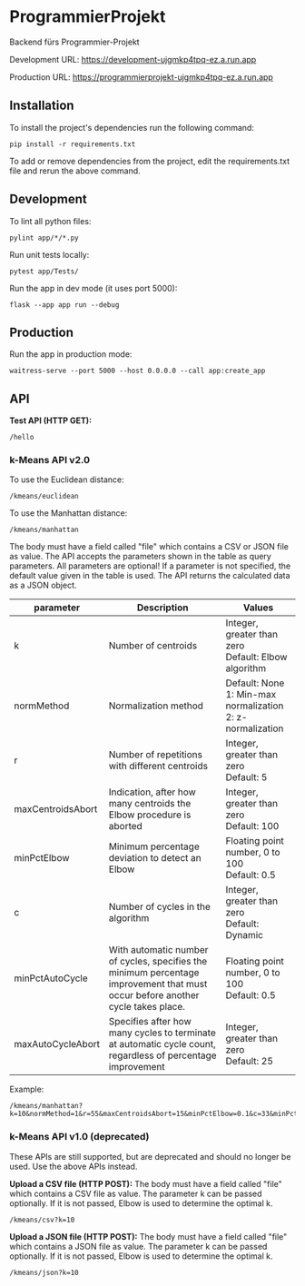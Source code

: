# ProgrammierProjekt

Backend fürs Programmier-Projekt

Development URL: https://development-ujgmkp4tpq-ez.a.run.app

Production URL: https://programmierprojekt-ujgmkp4tpq-ez.a.run.app

## Installation

To install the project's dependencies run the following command:

```
pip install -r requirements.txt
```

To add or remove dependencies from the project, edit the requirements.txt file and rerun the above command.

## Development

To lint all python files:

```
pylint app/*/*.py
```

Run unit tests locally:

```
pytest app/Tests/
```

Run the app in dev mode (it uses port 5000):

```
flask --app app run --debug
```

## Production

Run the app in production mode:

```
waitress-serve --port 5000 --host 0.0.0.0 --call app:create_app
```

## API

**Test API (HTTP GET):**

```
/hello
```

### k-Means API v2.0

To use the Euclidean distance:

```
/kmeans/euclidean
```

To use the Manhattan distance:

```
/kmeans/manhattan
```

The body must have a field called "file" which contains a CSV or JSON file as value.
The API accepts the parameters shown in the table as query parameters. All parameters are optional! If a parameter is not specified, the default value given in the table is used.
The API returns the calculated data as a JSON object.

| parameter         | Description                                                                                                                     | Values                                                          |
| ----------------- | ------------------------------------------------------------------------------------------------------------------------------- | --------------------------------------------------------------- |
| k                 | Number of centroids                                                                                                             | Integer, greater than zero<br>Default: Elbow algorithm          |
| normMethod        | Normalization method                                                                                                            | Default: None<br>1: Min-max normalization<br>2: z-normalization |
| r                 | Number of repetitions with different centroids                                                                                  | Integer, greater than zero<br>Default: 5                        |
| maxCentroidsAbort | Indication, after how many centroids the Elbow procedure is aborted                                                             | Integer, greater than zero<br>Default: 100                      |
| minPctElbow       | Minimum percentage deviation to detect an Elbow                                                                                 | Floating point number, 0 to 100<br>Default: 0.5                 |
| c                 | Number of cycles in the algorithm                                                                                               | Integer, greater than zero<br>Default: Dynamic                  |
| minPctAutoCycle   | With automatic number of cycles, specifies the minimum percentage improvement that must occur before another cycle takes place. | Floating point number, 0 to 100<br>Default: 0.5                 |
| maxAutoCycleAbort | Specifies after how many cycles to terminate at automatic cycle count, regardless of percentage improvement                     | Integer, greater than zero<br>Default: 25                       |

Example:

```
/kmeans/manhattan?k=10&normMethod=1&r=55&maxCentroidsAbort=15&minPctElbow=0.1&c=33&minPctAutoCycle=0.1&maxAutoCycleAbort=10
```

### k-Means API v1.0 (deprecated)

These APIs are still supported, but are deprecated and should no longer be used. Use the above APIs instead.

**Upload a CSV file (HTTP POST):**
The body must have a field called "file" which contains a CSV file as value. The parameter k can be passed optionally. If it is not passed, Elbow is used to determine the optimal k.

```
/kmeans/csv?k=10
```

**Upload a JSON file (HTTP POST):**
The body must have a field called "file" which contains a JSON file as value. The parameter k can be passed optionally. If it is not passed, Elbow is used to determine the optimal k.

```
/kmeans/json?k=10
```
